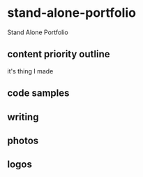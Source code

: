 # stand-alone-portfolio
Stand Alone Portfolio

## content priority outline
it's thing I made

## code samples

## writing

## photos

## logos